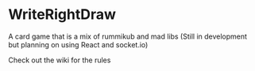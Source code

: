 # WriteRightDraw

A card game that is a mix of rummikub and mad libs (Still in development but planning on using React and socket.io)

Check out the wiki for the rules
